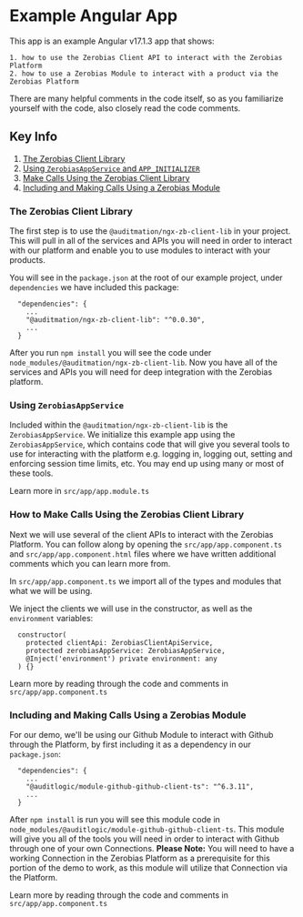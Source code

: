 # Example Angular App

This app is an example Angular v17.1.3 app that shows:

    1. how to use the Zerobias Client API to interact with the Zerobias Platform
    2. how to use a Zerobias Module to interact with a product via the Zerobias Platform

There are many helpful comments in the code itself, so as you familiarize yourself with the code, also closely read the code comments.

## Key Info

1. [The Zerobias Client Library](#the-zerobias-client-library)
2. [Using `ZerobiasAppService` and `APP_INITIALIZER`](#using-zerobiasappservice)
3. [Make Calls Using the Zerobias Client Library](#make-calls-using-the-zerobias-client-library)
4. [Including and Making Calls Using a Zerobias Module](#including-and-making-calls-using-a-zerobias-module)

### The Zerobias Client Library

The first step is to use the `@auditmation/ngx-zb-client-lib` in your project.  This will pull in all of the services and APIs you will need in order to interact with our platform and enable you to use modules to interact with your products.

You will see in the `package.json` at the root of our example project, under `dependencies` we have included this package:

```
  "dependencies": {
    ...
    "@auditmation/ngx-zb-client-lib": "^0.0.30",
    ...
  }
```

After you run `npm install` you will see the code under `node_modules/@auditmation/ngx-zb-client-lib`.  Now you have all of the services and APIs you will need for deep integration with the Zerobias platform.


### Using `ZerobiasAppService`

Included within the `@auditmation/ngx-zb-client-lib` is the `ZerobiasAppService`.  We initialize this example app using the `ZerobiasAppService`,  which contains code that will give you several tools to use for interacting with the platform e.g. logging in, logging out, setting and enforcing session time limits, etc.  You may end up using many or most of these tools.

Learn more in `src/app/app.module.ts`  
      


### How to Make Calls Using the Zerobias Client Library

Next we will use several of the client APIs to interact with the Zerobias Platform.  You can follow along by opening the `src/app/app.component.ts` and `src/app/app.component.html` files where we have written additional comments which you can learn more from.

In `src/app/app.component.ts` we import all of the types and modules that what we will be using.

We inject the clients we will use in the constructor, as well as the `environment` variables:
``` 
  constructor(
    protected clientApi: ZerobiasClientApiService,
    protected zerobiasAppService: ZerobiasAppService,
    @Inject('environment') private environment: any
  ) {}
```

Learn more by reading through the code and comments in `src/app/app.component.ts`

### Including and Making Calls Using a Zerobias Module

For our demo, we'll be using our Github Module to interact with Github through the Platform, by first including it as a dependency in our `package.json`:

```
  "dependencies": {
    ...
    "@auditlogic/module-github-github-client-ts": "^6.3.11",
    ...
  }
```

After `npm install` is run you will see this module code in `node_modules/@auditlogic/module-github-github-client-ts`.  This module will give you all of the tools you will need in order to interact with Github through one of your own Connections.  **Please Note:** You will need to have a working Connection in the Zerobias Platform as a prerequisite for this portion of the demo to work, as this module will utilize that Connection via the Platform.

Learn more by reading through the code and comments in `src/app/app.component.ts`
